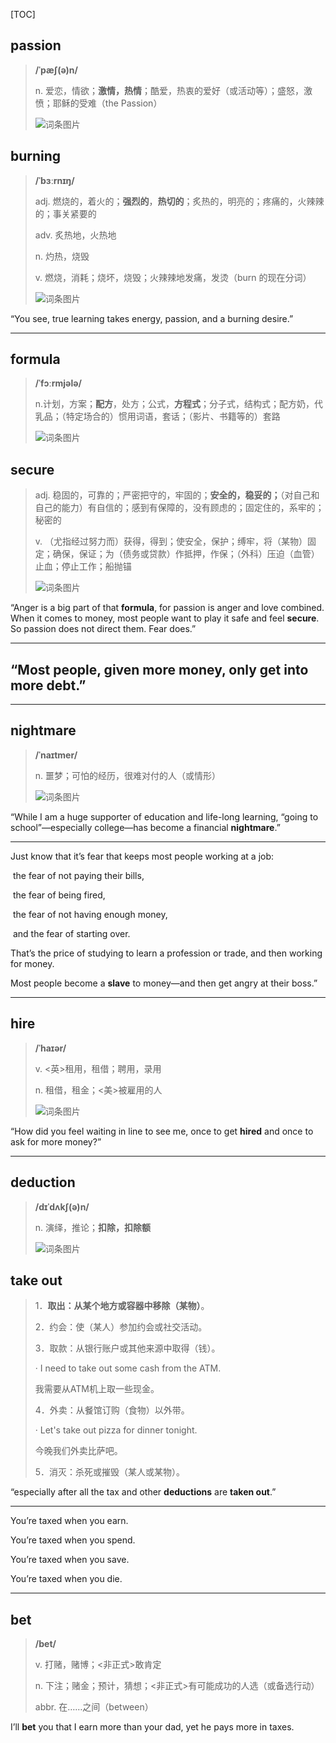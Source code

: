 [TOC]

## passion

> **/ˈpæʃ(ə)n/**
>
> n.
> 爱恋，情欲；**激情，热情**；酷爱，热衷的爱好（或活动等）；盛怒，激愤；耶稣的受难（the Passion）
>
> ![词条图片](https://ydlunacommon-cdn.nosdn.127.net/c946faa4f42b8409cb008417d77194e6.jpg?)

## burning

> **/ˈbɜːrnɪŋ/**
>
> adj.
> 燃烧的，着火的；**强烈的**，**热切的**；炙热的，明亮的；疼痛的，火辣辣的；事关紧要的
>
> adv.
> 炙热地，火热地
>
> n.
> 灼热，烧毁
>
> v.
> 燃烧，消耗；烧坏，烧毁；火辣辣地发痛，发烫（burn 的现在分词）
>
> ![词条图片](https://ydlunacommon-cdn.nosdn.127.net/653b2eadd05314ab510255384cea4769.jpg?)

“You see, true learning takes energy, passion, and a burning desire.”

---

## formula

> **/ˈfɔːrmjələ/**
>
> n.计划，方案；**配方**，处方；公式，**方程式**；分子式，结构式；配方奶，代乳品；（特定场合的）惯用词语，套话；（影片、书籍等的）套路
>
> ![词条图片](https://ydlunacommon-cdn.nosdn.127.net/c7ba03c2f8110e89ef01e0303f42bee1.jpg)

## secure

> adj.
> 稳固的，可靠的；严密把守的，牢固的；**安全的，稳妥的；**（对自己和自己的能力）有自信的；感到有保障的，没有顾虑的；固定住的，系牢的；秘密的
>
> v.
> （尤指经过努力而）获得，得到；使安全，保护；缚牢，将（某物）固定；确保，保证；为（债务或贷款）作抵押，作保；（外科）压迫（血管）止血；停止工作；船抛锚
>
> ![词条图片](https://ydlunacommon-cdn.nosdn.127.net/5b18c54848837d8fdb1be41e91745e23.jpg?)

“Anger is a big part of that **formula**, for passion is anger and love combined. When it comes to money, most people want to play it safe and feel **secure**. So passion does not direct them. Fear does.”

---

## “Most people, given more money, only get into more debt.”

---

## nightmare

> **/ˈnaɪtmer/**
>
> n.
> 噩梦；可怕的经历，很难对付的人（或情形）
>
> ![词条图片](https://ydlunacommon-cdn.nosdn.127.net/375f50057a43be807b27d389a6c3a03e.jpg?)

“While I am a huge supporter of education and life-long learning, “going to school”—especially college—has become a financial **nightmare**.”

---

Just know that it’s fear that keeps most people working at a job: 

​	the fear of not paying their bills, 

​	the fear of being fired,

​	 the fear of not having enough money,

​	 and the fear of starting over. 

That’s the price of studying to learn a profession or trade, and then working for money. 

Most people become a **slave** to money—and then get angry at their boss.”

---

## hire

> **/ˈhaɪər/**
>
> v.
> <英>租用，租借；聘用，录用
>
> n.
> 租借，租金；<美>被雇用的人
>
> ![词条图片](https://ydlunacommon-cdn.nosdn.127.net/c2cfe397942060edcee5e2a1470f4a43.jpg?)

“How did you feel waiting in line to see me, once to get **hired** and once to ask for more money?”

---

## deduction

> **/dɪˈdʌkʃ(ə)n/**
>
> n.
> 演绎，推论；**扣除，扣除额**
>
> ![词条图片](https://ydlunacommon-cdn.nosdn.127.net/6d789bcf82cf30143d9cd706daef0c3a.jpg?)

## take out

> 1．**取出：从某个地方或容器中移除（某物）**。
>
> 2．约会：使（某人）参加约会或社交活动。
>
> 3．取款：从银行账户或其他来源中取得（钱）。
>
> · I need to take out some cash from the ATM.
>
> 我需要从ATM机上取一些现金。
>
> 4．外卖：从餐馆订购（食物）以外带。
>
> · Let's take out pizza for dinner tonight.
>
> 今晚我们外卖比萨吧。
>
> 5．消灭：杀死或摧毁（某人或某物）。

“especially after all the tax and other **deductions** are **taken out**.”

---

You’re taxed when you earn. 

You’re taxed when you spend. 

You’re taxed when you save.

 You’re taxed when you die.

---

##  bet

> **/bet/**
>
> v.
> 打赌，赌博；<非正式>敢肯定
>
> n.
> 下注；赌金；预计，猜想；<非正式>有可能成功的人选（或备选行动）
>
> abbr.
> 在……之间（between）

 I’ll **bet** you that I earn more than your dad, yet he pays more in taxes.

